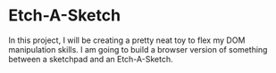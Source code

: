 # Etch-A-Sketch
In this project, I will be creating a pretty neat toy to flex my DOM manipulation skills. I am going to build a browser version of something between a sketchpad and an Etch-A-Sketch.